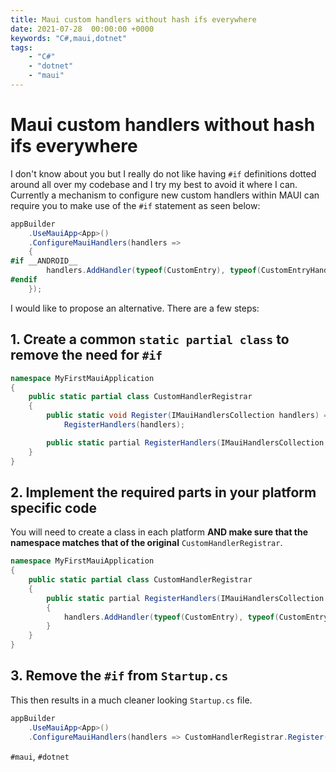 ```yaml
---
title: Maui custom handlers without hash ifs everywhere
date: 2021-07-28  00:00:00 +0000
keywords: "C#,maui,dotnet"
tags:
    - "C#"
    - "dotnet"
    - "maui"
---
```

# Maui custom handlers without hash ifs everywhere

I don't know about you but I really do not like having `#if` definitions dotted around all over my codebase and I try my best to avoid it where I can. Currently a mechanism to configure new custom handlers within MAUI can require you to make use of the `#if` statement as seen below:

```csharp
appBuilder
    .UseMauiApp<App>()
    .ConfigureMauiHandlers(handlers =>
    {
#if __ANDROID__
        handlers.AddHandler(typeof(CustomEntry), typeof(CustomEntryHandler));
#endif
    });
```

I would like to propose an alternative. There are a few steps:

## 1. Create a common `static partial class` to remove the need for `#if`

```csharp
namespace MyFirstMauiApplication
{
    public static partial class CustomHandlerRegistrar
    {
        public static void Register(IMauiHandlersCollection handlers) =>
            RegisterHandlers(handlers);

        public static partial RegisterHandlers(IMauiHandlersCollection handlers);
    }
}
```

## 2. Implement the required parts in your platform specific code

You will need to create a class in each platform **AND make sure that the namespace matches that of the original** `CustomHandlerRegistrar`.

```csharp
namespace MyFirstMauiApplication
{
    public static partial class CustomHandlerRegistrar
    {
        public static partial RegisterHandlers(IMauiHandlersCollection handlers)
        {
            handlers.AddHandler(typeof(CustomEntry), typeof(CustomEntryHandler));
        }
    }
}
```

## 3. Remove the `#if` from `Startup.cs`

This then results in a much cleaner looking `Startup.cs` file.

```csharp
appBuilder
    .UseMauiApp<App>()
    .ConfigureMauiHandlers(handlers => CustomHandlerRegistrar.Register(handlers));
```

`#maui`, `#dotnet`